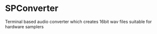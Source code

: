 # SPConverter
Terminal based audio converter which creates 16bit wav files suitable for hardware samplers
